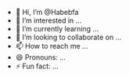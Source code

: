 - 👋 Hi, I’m @Habebfa
- 👀 I’m interested in ...
- 🌱 I’m currently learning ...
- 💞️ I’m looking to collaborate on ...
- 📫 How to reach me ...
- 😄 Pronouns: ...
- ⚡ Fun fact: ...

<!---
Habebfa/Habebfa is a ✨ special ✨ repository because its `README.md` (this file) appears on your GitHub profile.
You can click the Preview link to take a look at your changes.
--->
